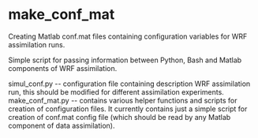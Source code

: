 make_conf_mat
=============

Creating Matlab conf.mat files containing configuration variables for WRF assimilation runs.

Simple script for passing information between Python, Bash and Matlab components of WRF assimilation.

simul_conf.py -- configuration file containing description WRF assimilation run, this should be modified
                 for different assimilation experiments.
make_conf_mat.py -- contains various helper functions and scripts for creation of configuration files. 
                    It currently contains just a simple script for creation of conf.mat config file (which should
                    be read by any Matlab component of data assimilation).

